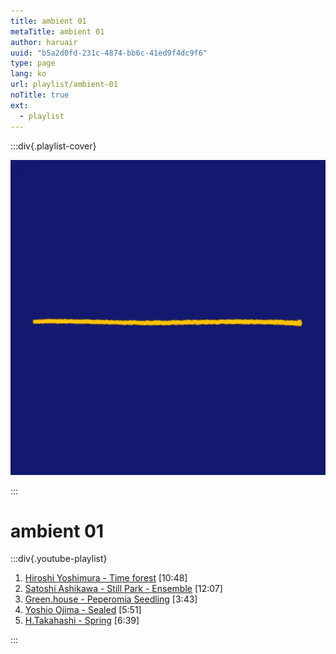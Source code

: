 ```yaml
---
title: ambient 01
metaTitle: ambient 01
author: haruair
uuid: "b5a2d0fd-231c-4874-bb6c-41ed9f4dc9f6"
type: page
lang: ko
url: playlist/ambient-01
noTitle: true
ext:
  - playlist
---
```


:::div{.playlist-cover}

![ambient 01](ambient-01-cover.webp)

:::

<h1 class="font-size-medium">ambient 01</h1>

:::div{.youtube-playlist}

1. [Hiroshi Yoshimura - Time forest](https://www.youtube.com/watch?v=4DfKl7gIDRo) [10:48]
1. [Satoshi Ashikawa - Still Park - Ensemble](https://www.youtube.com/watch?v=nBgZNoKAgIQ) [12:07]
1. [Green.house - Peperomia Seedling](https://www.youtube.com/watch?v=1GsQFn02RFI) [3:43]
1. [Yoshio Ojima - Sealed](https://www.youtube.com/watch?v=2fj4mEqO7C8) [5:51]
1. [H.Takahashi - Spring](https://www.youtube.com/watch?v=X3adLfWWQ3w) [6:39]

:::

